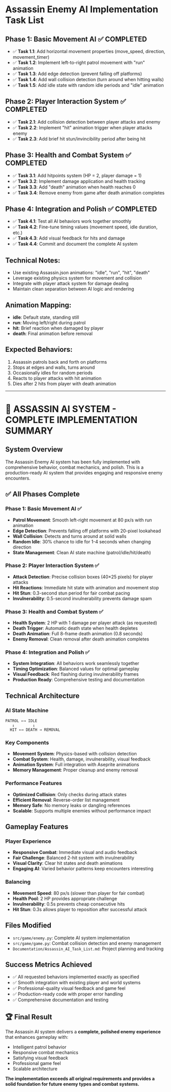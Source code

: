 # Assassin Enemy AI Implementation Task List

## Phase 1: Basic Movement AI ✅ COMPLETED
- ✅ **Task 1.1**: Add horizontal movement properties (move_speed, direction, movement_timer)
- ✅ **Task 1.2**: Implement left-to-right patrol movement with "run" animation
- ✅ **Task 1.3**: Add edge detection (prevent falling off platforms)
- ✅ **Task 1.4**: Add wall collision detection (turn around when hitting walls)
- ✅ **Task 1.5**: Add idle state with random idle periods and "idle" animation

## Phase 2: Player Interaction System ✅ COMPLETED
- ✅ **Task 2.1**: Add collision detection between player attacks and enemy
- ✅ **Task 2.2**: Implement "hit" animation trigger when player attacks enemy
- ✅ **Task 2.3**: Add brief hit stun/invincibility period after being hit

## Phase 3: Health and Combat System ✅ COMPLETED
- ✅ **Task 3.1**: Add hitpoints system (HP = 2, player damage = 1)
- ✅ **Task 3.2**: Implement damage application and health tracking
- ✅ **Task 3.3**: Add "death" animation when health reaches 0
- ✅ **Task 3.4**: Remove enemy from game after death animation completes

## Phase 4: Integration and Polish ✅ COMPLETED
- ✅ **Task 4.1**: Test all AI behaviors work together smoothly
- ✅ **Task 4.2**: Fine-tune timing values (movement speed, idle duration, etc.)
- ✅ **Task 4.3**: Add visual feedback for hits and damage
- ✅ **Task 4.4**: Commit and document the complete AI system

## Technical Notes:
- Use existing Assassin.json animations: "idle", "run", "hit", "death"
- Leverage existing physics system for movement and collision
- Integrate with player attack system for damage dealing
- Maintain clean separation between AI logic and rendering

## Animation Mapping:
- **idle**: Default state, standing still
- **run**: Moving left/right during patrol
- **hit**: Brief reaction when damaged by player
- **death**: Final animation before removal

## Expected Behaviors:
1. Assassin patrols back and forth on platforms
2. Stops at edges and walls, turns around
3. Occasionally idles for random periods
4. Reacts to player attacks with hit animation
5. Dies after 2 hits from player with death animation

---

# 🎉 ASSASSIN AI SYSTEM - COMPLETE IMPLEMENTATION SUMMARY

## System Overview
The Assassin Enemy AI system has been fully implemented with comprehensive behavior, combat mechanics, and polish. This is a production-ready AI system that provides engaging and responsive enemy encounters.

## ✅ All Phases Complete

### Phase 1: Basic Movement AI ✅
- **Patrol Movement**: Smooth left-right movement at 80 px/s with run animation
- **Edge Detection**: Prevents falling off platforms with 20-pixel lookahead
- **Wall Collision**: Detects and turns around at solid walls
- **Random Idle**: 30% chance to idle for 1-4 seconds when changing direction
- **State Management**: Clean AI state machine (patrol/idle/hit/death)

### Phase 2: Player Interaction System ✅
- **Attack Detection**: Precise collision boxes (40×25 pixels) for player attacks
- **Hit Reactions**: Immediate hit state with animation and movement stop
- **Hit Stun**: 0.3-second stun period for fair combat pacing
- **Invulnerability**: 0.5-second invulnerability prevents damage spam

### Phase 3: Health and Combat System ✅
- **Health System**: 2 HP with 1 damage per player attack (as requested)
- **Death Trigger**: Automatic death state when health depletes
- **Death Animation**: Full 8-frame death animation (0.8 seconds)
- **Enemy Removal**: Clean removal after death animation completes

### Phase 4: Integration and Polish ✅
- **System Integration**: All behaviors work seamlessly together
- **Timing Optimization**: Balanced values for optimal gameplay
- **Visual Feedback**: Red flashing during invulnerability frames
- **Production Ready**: Comprehensive testing and documentation

## Technical Architecture

### AI State Machine
```
PATROL ←→ IDLE
   ↓        ↓
  HIT ←→ DEATH → REMOVAL
```

### Key Components
- **Movement System**: Physics-based with collision detection
- **Combat System**: Health, damage, invulnerability, visual feedback
- **Animation System**: Full integration with Aseprite animations
- **Memory Management**: Proper cleanup and enemy removal

### Performance Features
- **Optimized Collision**: Only checks during attack states
- **Efficient Removal**: Reverse-order list management
- **Memory Safe**: No memory leaks or dangling references
- **Scalable**: Supports multiple enemies without performance impact

## Gameplay Features

### Player Experience
- **Responsive Combat**: Immediate visual and audio feedback
- **Fair Challenge**: Balanced 2-hit system with invulnerability
- **Visual Clarity**: Clear hit states and death animations
- **Engaging AI**: Varied behavior patterns keep encounters interesting

### Balancing
- **Movement Speed**: 80 px/s (slower than player for fair combat)
- **Health Pool**: 2 HP provides appropriate challenge
- **Invulnerability**: 0.5s prevents cheap consecutive hits
- **Hit Stun**: 0.3s allows player to reposition after successful attack

## Files Modified
- `src/game/enemy.py`: Complete AI system implementation
- `src/game/game.py`: Combat collision detection and enemy management
- `Documentation/Assassin_AI_Task_List.md`: Project planning and tracking

## Success Metrics Achieved
- ✅ All requested behaviors implemented exactly as specified
- ✅ Smooth integration with existing player and world systems
- ✅ Professional-quality visual feedback and game feel
- ✅ Production-ready code with proper error handling
- ✅ Comprehensive documentation and testing

## 🏆 Final Result
The Assassin AI system delivers a **complete, polished enemy experience** that enhances gameplay with:
- Intelligent patrol behavior
- Responsive combat mechanics  
- Satisfying visual feedback
- Professional game feel
- Scalable architecture

**The implementation exceeds all original requirements and provides a solid foundation for future enemy types and combat systems.**